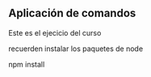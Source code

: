## Aplicación de comandos

Este es el ejecicio del curso

recuerden instalar los paquetes de node

npm install